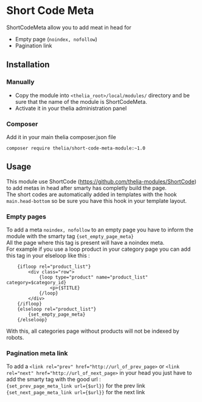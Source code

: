 # Short Code Meta

ShortCodeMeta allow you to add meat in head for
- Empty page (`noindex, nofollow`)
- Pagination link

## Installation

### Manually

* Copy the module into ```<thelia_root>/local/modules/``` directory and be sure that the name of the module is ShortCodeMeta.
* Activate it in your thelia administration panel

### Composer

Add it in your main thelia composer.json file

```
composer require thelia/short-code-meta-module:~1.0
```

## Usage

This module use ShortCode (https://github.com/thelia-modules/ShortCode) to add metas in head after smarty has completly build the page.  
The short codes are automatically added in templates with the hook `main.head-bottom` so be sure you have this hook in your template layout.

### Empty pages

To add a meta `noindex, nofollow` to an empty page you have to inform the module with the smarty tag `{set_empty_page_meta}`  
All the page where this tag is present will have a noindex meta.  
For example if you use a loop product in your category page you can add this tag in your elseloop like this :
```
    {ifloop rel="product_list"}
        <div class="row">
            {loop type="product" name="product_list" category=$category_id}
                <p>{$TITLE}
            {/loop}
        </div>
    {/ifloop}
    {elseloop rel="product_list"}
        {set_empty_page_meta}
    {/elseloop}
``` 
With this, all categories page without products will not be indexed by robots.


### Pagination meta link

To add a `<link rel="prev" href="http://url_of_prev_page>` or `<link rel="next" href="http://url_of_next_page>` in your head you just have to add the smarty tag with the good url :  
`{set_prev_page_meta_link url={$url}}` for the prev link  
`{set_next_page_meta_link url={$url}}` for the next link  



